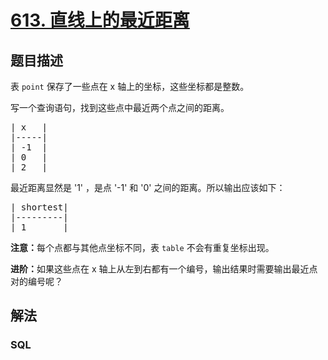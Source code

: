 # [613. 直线上的最近距离](https://leetcode.cn/problems/shortest-distance-in-a-line)

## 题目描述

<p>表&nbsp;<code>point</code>&nbsp;保存了一些点在 x 轴上的坐标，这些坐标都是整数。</p>

<p>写一个查询语句，找到这些点中最近两个点之间的距离。</p>

<pre>| x   |
|-----|
| -1  |
| 0   |
| 2   |
</pre>

<p>最近距离显然是 &#39;1&#39; ，是点 &#39;-1&#39; 和 &#39;0&#39; 之间的距离。所以输出应该如下：</p>

<pre>| shortest|
|---------|
| 1       |
</pre>

<p><strong>注意：</strong>每个点都与其他点坐标不同，表&nbsp;<code>table</code>&nbsp;不会有重复坐标出现。</p>

<p><strong>进阶：</strong>如果这些点在 x 轴上从左到右都有一个编号，输出结果时需要输出最近点对的编号呢？</p>

## 解法

### **SQL**

```sql

```
